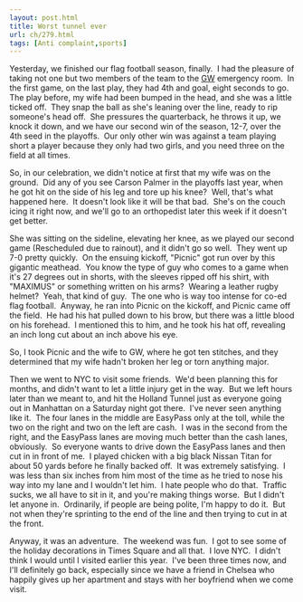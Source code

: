 ```yaml
---
layout: post.html
title: Worst tunnel ever
url: ch/279.html
tags: [Anti complaint,sports]
---
```

Yesterday, we finished our flag football season, finally.  I had the pleasure of taking not one but two members of the team to the [GW](http://www.gwhospital.com/) emergency room.  In the first game, on the last play, they had 4th and goal, eight seconds to go.  The play before, my wife had been bumped in the head, and she was a little ticked off.  They snap the ball as she's leaning over the line, ready to rip someone's head off.  She pressures the quarterback, he throws it up, we knock it down, and we have our second win of the season, 12-7, over the 4th seed in the playoffs.  Our only other win was against a team playing short a player because they only had two girls, and you need three on the field at all times.

So, in our celebration, we didn't notice at first that my wife was on the ground.  Did any of you see Carson Palmer in the playoffs last year, when he got hit on the side of his leg and tore up his knee?  Well, that's what happened here.  It doesn't look like it will be that bad.  She's on the couch icing it right now, and we'll go to an orthopedist later this week if it doesn't get better.

She was sitting on the sideline, elevating her knee, as we played our second game (Rescheduled due to rainout), and it didn't go so well.  They went up 7-0 pretty quickly.  On the ensuing kickoff, "Picnic" got run over by this gigantic meathead.  You know the type of guy who comes to a game when it's 27 degrees out in shorts, with the sleeves ripped off his shirt, with "MAXIMUS" or something written on his arms?  Wearing a leather rugby helmet?  Yeah, that kind of guy.  The one who is way too intense for co-ed flag football.  Anyway, he ran into Picnic on the kickoff, and Picnic came off the field.  He had his hat pulled down to his brow, but there was a little blood on his forehead.  I mentioned this to him, and he took his hat off, revealing an inch long cut about an inch above his eye.

So, I took Picnic and the wife to GW, where he got ten stitches, and they determined that my wife hadn't broken her leg or torn anything major.

Then we went to NYC to visit some friends.  We'd been planning this for months, and didn't want to let a little injury get in the way.  But we left hours later than we meant to, and hit the Holland Tunnel just as everyone going out in Manhattan on a Saturday night got there.  I've never seen anything like it.  The four lanes in the middle are EasyPass only at the toll, while the two on the right and two on the left are cash.  I was in the second from the right, and the EasyPass lanes are moving much better than the cash lanes, obviously.  So everyone wants to drive down the EasyPass lanes and then cut in in front of me.  I played chicken with a big black Nissan Titan for about 50 yards before he finally backed off.  It was extremely satisfying.  I was less than six inches from him most of the time as he tried to nose his way into my lane and I wouldn't let him.  I hate people who do that.  Traffic sucks, we all have to sit in it, and you're making things worse.  But I didn't let anyone in.  Ordinarily, if people are being polite, I'm happy to do it.  But not when they're sprinting to the end of the line and then trying to cut in at the front.

Anyway, it was an adventure.  The weekend was fun.  I got to see some of the holiday decorations in Times Square and all that.  I love NYC.  I didn't think I would until I visited earlier this year.  I've been three times now, and I'll definitely go back, especially since we have a friend in Chelsea who happily gives up her apartment and stays with her boyfriend when we come visit.
